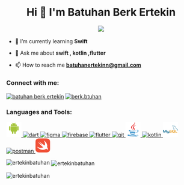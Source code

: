 <h1 align="center">Hi 👋 I'm Batuhan Berk Ertekin</h1>

<p align="center"><img src="https://github.com/ertekinbatuhan/ertekinbatuhan/assets/101355515/0c428d03-f123-49ea-b37a-91276bc11aac"> </p>


- 🌱 I’m currently learning **Swift**

- 💬 Ask me about **swift , kotlin ,flutter**

- 📫 How to reach me **batuhanertekinn@gmail.com**

<h3 align="left">Connect with me:</h3>
<p align="left">
<a href="https://linkedin.com/in/batuhanberkertekin" target="blank"><img align="center" src="https://raw.githubusercontent.com/rahuldkjain/github-profile-readme-generator/master/src/images/icons/Social/linked-in-alt.svg" alt="batuhan berk ertekin" height="30" width="40" /></a>
<a href="https://instagram.com/berk.btuhan" target="blank"><img align="center" src="https://raw.githubusercontent.com/rahuldkjain/github-profile-readme-generator/master/src/images/icons/Social/instagram.svg" alt="berk.btuhan" height="30" width="40" /></a>
</p>

<h3 align="left">Languages and Tools:</h3>
<p align="left"> <a href="https://developer.android.com" target="_blank" rel="noreferrer"> <img src="https://raw.githubusercontent.com/devicons/devicon/master/icons/android/android-original-wordmark.svg" alt="android" width="40" height="40"/> </a> <a href="https://dart.dev" target="_blank" rel="noreferrer"> <img src="https://www.vectorlogo.zone/logos/dartlang/dartlang-icon.svg" alt="dart" width="40" height="40"/> </a> <a href="https://www.figma.com/" target="_blank" rel="noreferrer"> <img src="https://www.vectorlogo.zone/logos/figma/figma-icon.svg" alt="figma" width="40" height="40"/> </a> <a href="https://firebase.google.com/" target="_blank" rel="noreferrer"> <img src="https://www.vectorlogo.zone/logos/firebase/firebase-icon.svg" alt="firebase" width="40" height="40"/> </a> <a href="https://flutter.dev" target="_blank" rel="noreferrer"> <img src="https://www.vectorlogo.zone/logos/flutterio/flutterio-icon.svg" alt="flutter" width="40" height="40"/> </a> <a href="https://git-scm.com/" target="_blank" rel="noreferrer"> <img src="https://www.vectorlogo.zone/logos/git-scm/git-scm-icon.svg" alt="git" width="40" height="40"/> </a> <a href="https://www.java.com" target="_blank" rel="noreferrer"> <img src="https://raw.githubusercontent.com/devicons/devicon/master/icons/java/java-original.svg" alt="java" width="40" height="40"/> </a> <a href="https://kotlinlang.org" target="_blank" rel="noreferrer"> <img src="https://www.vectorlogo.zone/logos/kotlinlang/kotlinlang-icon.svg" alt="kotlin" width="40" height="40"/> </a> <a href="https://www.mysql.com/" target="_blank" rel="noreferrer"> <img src="https://raw.githubusercontent.com/devicons/devicon/master/icons/mysql/mysql-original-wordmark.svg" alt="mysql" width="40" height="40"/> </a> <a  width="40" height="40"/> </a> <a href="https://postman.com" target="_blank" rel="noreferrer"> <img src="https://www.vectorlogo.zone/logos/getpostman/getpostman-icon.svg" alt="postman" width="40" height="40"/> </a> <a href="https://developer.apple.com/swift/" target="_blank" rel="noreferrer"> <img src="https://raw.githubusercontent.com/devicons/devicon/master/icons/swift/swift-original.svg" alt="swift" width="40" height="40"/> </a> 
<p><img align="left" src="https://github-readme-stats.vercel.app/api/top-langs?username=ertekinbatuhan&show_icons=true&locale=en&layout=compact" alt="ertekinbatuhan" /></p>

<p>&nbsp;<img align="center" src="https://github-readme-stats.vercel.app/api?username=ertekinbatuhan&show_icons=true&locale=en" alt="ertekinbatuhan" /></p>

<p><img align="center" src="https://github-readme-streak-stats.herokuapp.com/?user=ertekinbatuhan&" alt="ertekinbatuhan" /></p>



